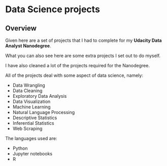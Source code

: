 # Data Science projects

## Overview
Given here are a set of projects that I had to complete for my **Udacity Data Analyst Nanodegree**. 

What you can also see here are some extra projects I set out to do myself. 

I have also cleaned a lot of the projects required for the Nanodegree.

All of the projects deal with some aspect of data science, namely:
* Data Wrangling
* Data Cleaning
* Exploratory Data Analysis
* Data Visualization
* Machine Learning
* Natural Language Processing
* Descriptive Statistics
* Inferential Statistics
* Web Scraping

The languages used are:
* Python
* Jupyter notebooks
* R
